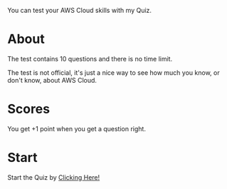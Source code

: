 You can test your AWS Cloud skills with my Quiz.
<h1>About</h1>
The test contains 10 questions and there is no time limit. 
<p></p>
The test is not official, it's just a nice way to see how much you know, or don't know, about AWS Cloud.
<h1>Scores</h1>
You get +1 point when you get a question right.
<h1>Start</h1>
Start the Quiz by <a href="https://aws-cloud.bledsquiz.repl.co/">Clicking Here!</a>
